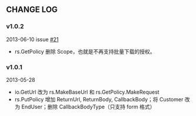 ## CHANGE LOG

### v1.0.2

2013-06-10 issue [#21](https://github.com/qiniu/sdkspec/pull/21)

- rs.GetPolicy 删除 Scope，也就是不再支持批量下载的授权。


### v1.0.1

2013-05-28

- io.GetUrl 改为 rs.MakeBaseUrl 和 rs.GetPolicy.MakeRequest
- rs.PutPolicy 增加 ReturnUrl, ReturnBody, CallbackBody；将 Customer 改为 EndUser；删除 CallbackBodyType（只支持 form 格式）

